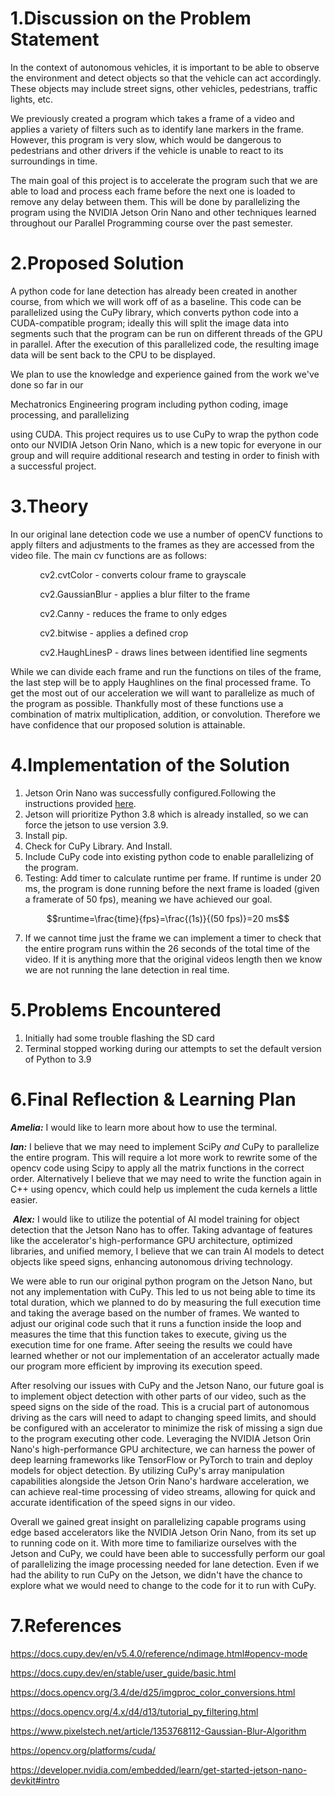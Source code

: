 1.Discussion on the Problem Statement
=====================================

In the context of autonomous vehicles, it is important to be able to observe the environment and detect objects so that the vehicle can act accordingly. These objects may include street signs, other vehicles, pedestrians, traffic lights, etc.

We previously created a program which takes a frame of a video and applies a variety of filters such as to identify lane markers in the frame. However, this program is very slow, which would be dangerous to pedestrians and other drivers if the vehicle is unable to react to its surroundings in time.

The main goal of this project is to accelerate the program such that we are able to load and process each frame before the next one is loaded to remove any delay between them. This will be done by parallelizing the program using the NVIDIA Jetson Orin Nano and other techniques learned throughout our Parallel Programming course over the past semester.

2.Proposed Solution
===================

A python code for lane detection has already been created in another course, from which we will work off of as a baseline. This code can be parallelized using the CuPy library, which converts python code into a CUDA-compatible program; ideally this will split the image data into segments such that the program can be run on different threads of the GPU in parallel. After the execution of this parallelized code, the resulting image data will be sent back to the CPU to be displayed.

We plan to use the knowledge and experience gained from the work we've done so far in our

Mechatronics Engineering program including python coding, image processing, and parallelizing

using CUDA. This project requires us to use CuPy to wrap the python code onto our NVIDIA Jetson Orin Nano, which is a new topic for everyone in our group and will require additional research and testing in order to finish with a successful project.

3.Theory
========

In our original lane detection code we use a number of openCV functions to apply filters and adjustments to the frames as they are accessed from the video file. The main cv functions are as follows: 

            cv2.cvtColor - converts colour frame to grayscale

            cv2.GaussianBlur - applies a blur filter to the frame

            cv2.Canny - reduces the frame to only edges

            cv2.bitwise - applies a defined crop 

            cv2.HaughLinesP - draws lines between identified line segments

While we can divide each frame and run the functions on tiles of the frame, the last step will be to apply Haughlines on the final processed frame. To get the most out of our acceleration we will want to parallelize as much of the program as possible. Thankfully most of these functions use a combination of matrix multiplication, addition, or convolution. Therefore we have confidence that our proposed solution is attainable. 

4.Implementation of the Solution
================================

1.  Jetson Orin Nano was successfully configured.Following the instructions provided [here](https://developer.nvidia.com/embedded/learn/get-started-jetson-nano-devkit#intro).
2.  Jetson will prioritize Python 3.8 which is already installed, so we can force the jetson to use version 3.9. 
3.  Install pip.
4.  Check for CuPy Library. And Install. 
5.  Include CuPy code into existing python code to enable parallelizing of the program.
6.  Testing: Add timer to calculate runtime per frame. If runtime is under 20 ms, the program is done running before the next frame is loaded (given a framerate of 50 fps), meaning we have achieved our goal.

$$runtime=\frac{time}{fps}=\frac{(1s)}{(50 fps)}=20 ms$$

7.  If we cannot time just the frame we can implement a timer to check that the entire program runs within the 26 seconds of the total time of the video. If it is anything more that the original videos length then we know we are not running the lane detection in real time. 

5.Problems Encountered
======================

1.  Initially had some trouble flashing the SD card
2.  Terminal stopped working during our attempts to set the default version of Python to 3.9

6.Final Reflection & Learning Plan
==================================

***Amelia:*** I would like to learn more about how to use the terminal.

***Ian:*** I believe that we may need to implement SciPy *and* CuPy to parallelize the entire program. This will require a lot more work to rewrite some of the opencv code using Scipy to apply all the matrix functions in the correct order. Alternatively I believe that we may need to write the function again in C++ using opencv, which could help us implement the cuda kernels a little easier. 

 ***Alex:*** I would like to utilize the potential of AI model training for object detection that the Jetson Nano has to offer. Taking advantage of features like the accelerator's high-performance GPU architecture, optimized libraries, and unified memory, I believe that we can train AI models to detect objects like speed signs, enhancing autonomous driving technology.

We were able to run our original python program on the Jetson Nano, but not any implementation with CuPy. This led to us not being able to time its total duration, which we planned to do by measuring the full execution time and taking the average based on the number of frames. We wanted to adjust our original code such that it runs a function inside the loop and measures the time that this function takes to execute, giving us the execution time for one frame. After seeing the results we could have learned whether or not our implementation of an accelerator actually made our program more efficient by improving its execution speed.

After resolving our issues with CuPy and the Jetson Nano, our future goal is to implement object detection with other parts of our video, such as the speed signs on the side of the road. This is a crucial part of autonomous driving as the cars will need to adapt to changing speed limits, and should be configured with an accelerator to minimize the risk of missing a sign due to the program executing other code. Leveraging the NVIDIA Jetson Orin Nano's high-performance GPU architecture, we can harness the power of deep learning frameworks like TensorFlow or PyTorch to train and deploy models for object detection. By utilizing CuPy's array manipulation capabilities alongside the Jetson Orin Nano's hardware acceleration, we can achieve real-time processing of video streams, allowing for quick and accurate identification of the speed signs in our video.

Overall we gained great insight on parallelizing capable programs using edge based accelerators like the NVIDIA Jetson Orin Nano, from its set up to running code on it. With more time to familiarize ourselves with the Jetson and CuPy, we could have been able to successfully perform our goal of parallelizing the image processing needed for lane detection. Even if we had the ability to run CuPy on the Jetson, we didn't have the chance to explore what we would need to change to the code for it to run with CuPy.


7.References
============

<https://docs.cupy.dev/en/v5.4.0/reference/ndimage.html#opencv-mode>

<https://docs.cupy.dev/en/stable/user_guide/basic.html>

<https://docs.opencv.org/3.4/de/d25/imgproc_color_conversions.html>

<https://docs.opencv.org/4.x/d4/d13/tutorial_py_filtering.html>

<https://www.pixelstech.net/article/1353768112-Gaussian-Blur-Algorithm>

<https://opencv.org/platforms/cuda/>

<https://developer.nvidia.com/embedded/learn/get-started-jetson-nano-devkit#intro>
